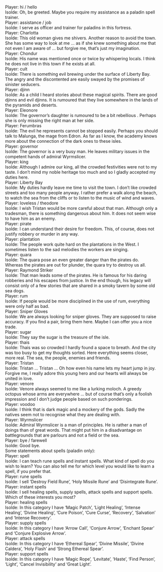 Player: hi / hello  
Isolde: Oh, be greeted. Maybe you require my assistance as a paladin spell trainer.  
Player: assistance / job  
Isolde: I serve as officer and trainer for paladins in this fortress.  
Player: Charlotta  
Isolde: This old woman gives me shivers. Another reason to avoid the town. She has some way to look at me … as if she knew something about me that not even I am aware of … but forgive me, that’s just my imagination.  
Player: Chondur  
Isolde: His name was mentioned once or twice by whispering locals. I think he does not live in this town if he exists at all.  
Player: cult  
Isolde: There is something evil brewing under the surface of Liberty Bay. The angry and the discontented are easily swayed by the promises of sinister seducers.  
Player: djinn  
Isolde: As a child I heard stories about these magical spirits. There are good djinns and evil djinns. It is rumoured that they live somewhere in the lands of the pyramids and deserts.  
Player: Eleonore  
Isolde: The governor’s daughter is rumoured to be a bit rebellious <smiles>. Perhaps she is only missing the right man at her side.  
Player: Ferumbras  
Isolde: The evil he represents cannot be stopped easily. Perhaps you should talk to Malunga, the mage from Edron. As far as I know, the academy knows more about the connection of the dark ones to these isles.  
Player: governor  
Isolde: The governor is a very busy man. He leaves military issues in the competent hands of admiral Wyrmslicer.  
Player: king  
Isolde: Although I admire our king, all the crowded festivities were not to my taste. I don’t mind my noble heritage too much and so I gladly accepted my duties here.  
Player: Liberty Bay  
Isolde: My duties hardly leave me time to visit the town. I don’t like crowded streets and too many people anyway. I rather prefer a walk along the beach, to watch the sea from the cliffs or to listen to the music of wind and waves.  
Player: loveless / theodore  
Isolde: I wish Tristan would be more careful about that man. Although only a tradesman, there is something dangerous about him. It does not seem wise to have him as an enemy.  
Player: pirate  
Isolde: I can understand their desire for freedom. This, of course, does not justify robbery or murder in any way.  
Player: plantation  
Isolde: The people work quite hard on the plantations in the West. I sometimes listen to the sad melodies the workers are singing.  
Player: quara  
Isolde: The quara pose an even greater danger than the pirates do. Whereas the pirates are out for plunder, the quara try to destroy us all.  
Player: Raymond Striker  
Isolde: That man leads some of the pirates. He is famous for his daring robberies and his escapes from justice. In the end though, his legacy will consist only of a few stories that are shared in a smoky tavern by some old sea dogs.  
Player: rum  
Isolde: If people would be more disciplined in the use of rum, everything were only half as bad.  
Player: Sniper Gloves  
Isolde: We are always looking for sniper gloves. They are supposed to raise accuracy. If you find a pair, bring them here. Maybe I can offer you a nice trade.  
Player: sugar  
Isolde: They say the sugar is the treasure of the isle.  
Player: thais  
Isolde: Thais was so crowded I hardly found a space to breath. And the city was too busy to get my thoughts sorted. Here everything seems closer, more real. The sea, the people, enemies and friends.  
Player: Tristan  
Isolde: Tristan … Tristan … Oh how even his name lets my heart jump in joy. <blushes> Forgive me, I really adore this young hero and our hearts will always be united in love.  
Player: venore  
Isolde: Venore always seemed to me like a lurking moloch. A greedy octopus whose arms are everywhere … but of course that’s only a foolish impression and I don’t judge people based on such ponderings.  
Player: voodoo  
Isolde: <shivers> I think that is dark magic and a mockery of the gods. Sadly the natives seem not to recognise what they are dealing with.  
Player: Wyrmslicer  
Isolde: Admiral Wyrmslicer is a man of principles. He is rather a man of doings than of great words. That might put him in a disadvantage on battlegrounds that are parlours and not a field or the sea.  
Player: bye / farewell  
Isolde: Good bye.  
Some statements about spells (paladin only):  
Player: spell  
Isolde: I can teach rune spells and instant spells. What kind of spell do you wish to learn? You can also tell me for which level you would like to learn a spell, if you prefer that.  
Player: rune spells  
Isolde: I sell ‘Destroy Field Rune’, ‘Holy Missile Rune’ and ‘Disintegrate Rune’.  
Player: instant spells  
Isolde: I sell healing spells, supply spells, attack spells and support spells. Which of these interests you most?  
Player: healing spells  
Isolde: In this category I have ‘Magic Patch’, ‘Light Healing’, ‘Intense Healing’, ‘Divine Healing’, ‘Cure Poison’, ‘Cure Curse’, ‘Recovery’, ‘Salvation’ and ‘Intense Recovery’.  
Player: supply spells  
Isolde: In this category I have ‘Arrow Call’, ‘Conjure Arrow’, ‘Enchant Spear’ and ‘Conjure Explosive Arrow’.  
Player: attack spells  
Isolde: In this category I have ‘Ethereal Spear’, ‘Divine Missile’, ‘Divine Caldera’, ‘Holy Flash’ and ‘Strong Ethereal Spear’.  
Player: support spells  
Isolde: In this category I have ‘Magic Rope’, ‘Levitate’, ‘Haste’, ‘Find Person’, ‘Light’, ‘Cancel Invisibility’ and ‘Great Light’.  
